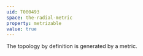 ```yaml
---
uid: T000493
space: the-radial-metric
property: metrizable
value: true
---
```

The topology by definition is generated by a metric.

